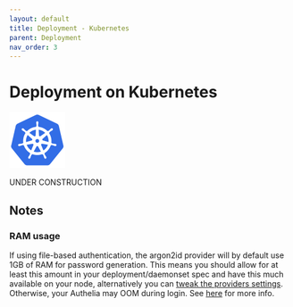 ```yaml
---
layout: default
title: Deployment - Kubernetes
parent: Deployment
nav_order: 3
---
```


# Deployment on Kubernetes

<p>
    <img src="../images/logos/kubernetes.logo.png" width="100" style="padding-right: 10px">
</p>

UNDER CONSTRUCTION

## Notes

### RAM usage

If using file-based authentication, the argon2id provider will by default use 1GB of RAM for password generation. This means you should allow for at least this amount in your deployment/daemonset spec and have this much available on your node, alternatively you can [tweak the providers settings](https://www.authelia.com/docs/configuration/authentication/file.html#memory). Otherwise, your Authelia may OOM during login. See [here](https://github.com/authelia/authelia/issues/1234#issuecomment-663910799) for more info.
